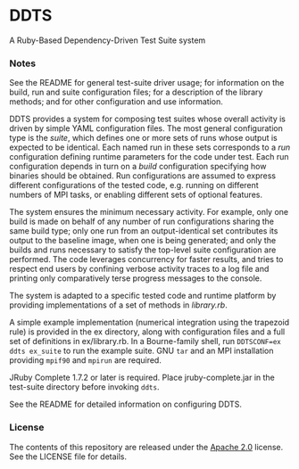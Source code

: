 DDTS
====

A Ruby-Based Dependency-Driven Test Suite system
### Notes

See the README for general test-suite driver usage; for information on the build, run and suite configuration files; for a description of the library methods; and for other configuration and use information.

DDTS provides a system for composing test suites whose overall activity is driven by simple YAML configuration files. The most general configuration type is the _suite_, which defines one or more sets of runs whose output is expected to be identical. Each named run in these sets corresponds to a _run_ configuration defining runtime parameters for the code under test. Each run configuration depends in turn on a _build_ configuration specifying how binaries should be obtained. Run configurations are assumed to express different configurations of the tested code, e.g. running on different numbers of MPI tasks, or enabling different sets of optional features.

The system ensures the minimum necessary activity. For example, only one build is made on behalf of any number of run configurations sharing the same build type; only one run from an output-identical set contributes its output to the baseline image, when one is being generated; and only the builds and runs necessary to satisfy the top-level suite configuration are performed. The code leverages concurrency for faster results, and tries to respect end users by confining verbose activity traces to a log file and printing only comparatively terse progress messages to the console.

The system is adapted to a specific tested code and runtime platform by providing implementations of a set of methods in _library.rb_.

A simple example implementation (numerical integration using the trapezoid rule) is provided in the ex directory, along with configuration files and a full set of definitions in ex/library.rb. In a Bourne-family shell, run `DDTSCONF=ex ddts ex_suite` to run the example suite. GNU `tar` and an MPI installation providing `mpif90` and `mpirun` are required.

JRuby Complete 1.7.2 or later is required. Place jruby-complete.jar in the test-suite directory before invoking `ddts`.

See the README for detailed information on configuring DDTS.
### License

The contents of this repository are released under the [Apache 2.0](http://www.apache.org/licenses/LICENSE-2.0) license. See the LICENSE file for details.

